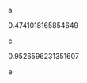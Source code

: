 a
<!--START:foo-->
0.4741018165854649
<!--END:foo-->
c
<!--START:bar-->
0.9526596231351607
<!--END:bar-->
e
